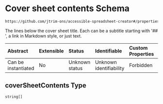 # Cover sheet contents Schema

```txt
https://github.com/jtrim-ons/accessible-spreadsheet-creator#/properties/coverSheetContents
```

The lines below the cover sheet title. Each can be a subtitle starting with '## ', a link in Markdown style, or just text.

| Abstract            | Extensible | Status         | Identifiable            | Custom Properties | Additional Properties | Access Restrictions | Defined In                                                               |
| :------------------ | :--------- | :------------- | :---------------------- | :---------------- | :-------------------- | :------------------ | :----------------------------------------------------------------------- |
| Can be instantiated | No         | Unknown status | Unknown identifiability | Forbidden         | Allowed               | none                | [ods-data.schema.json\*](../ods-data.schema.json "open original schema") |

## coverSheetContents Type

`string[]`
